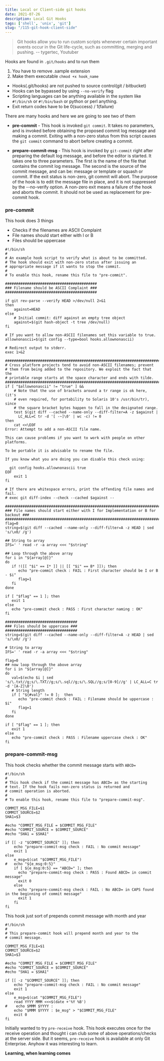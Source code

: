 ```yaml
---
title: Local or Client-side git hooks
date: 2021-07-26
description: Local Git Hooks
tags: ['shell', 'unix', 'git']
slug: "/115-git-hook-client-side"
---
```


> Git hooks allow you to run custom scripts whenever certain important events occur in the Git life-cycle, such as committing, merging and pushing. 
> -- tygertec, Youtuber

Hooks are found in `.git/hooks` and to run them     

1. You have to remove .sample extension
2. Make them executable `chmod +x hook_name`

* Hooks(.git/hooks) are not pushed to source control(git / bitbucket)
* Hooks can be bypassed by using `--no-verify` flag
* Scripting languages can be anything available in the system like `#!/bin/sh` or `#!/bin/bash` or python or perl anything. 
* Exit return codes have to be 0(success) / 1(failure)

There are many hooks and here we are going to see two of them     

* **pre-commit** - This hook is invoked `git commit`. It takes no parameters, and is invoked before obtaining the proposed commit log message and making a commit. Exiting with a non-zero status from this script causes the `git commit` command to abort before creating a commit.

* **prepare-commit-msg** - This hook is invoked by `git-commit` right after preparing the default log message, and before the editor is started. It takes one to three parameters. The first is the name of the file that contains the commit log message. The second is the source of the commit message, and can be: message or template or squash or commit. If the exit status is non-zero, git commit will abort. The purpose of the hook is to edit the message file in place, and it is not suppressed by the --no-verify option. A non-zero exit means a failure of the hook and aborts the commit. It should not be used as replacement for pre-commit hook.

### pre-commit

This hook does 3 things     

* Checks if the filenames are ASCII Complaint
* File names should start either with I or B
* Files should be uppercase

```sh:title=pre-commit
#!/bin/sh
#
# An example hook script to verify what is about to be committed.
# The hook should exit with non-zero status after issuing an 
# appropriate message if it wants to stop the commit.
#
# To enable this hook, rename this file to "pre-commit".

##########################################
### Filename should be ASCII Complaint ###
##########################################

if git rev-parse --verify HEAD >/dev/null 2>&1
then        
	against=HEAD
else
	# Initial commit: diff against an empty tree object
	against=$(git hash-object -t tree /dev/null)
fi

# If you want to allow non-ASCII filenames set this variable to true.
allownonascii=$(git config --type=bool hooks.allownonascii)

# Redirect output to stderr.
exec 1>&2

#######################################################################
# Cross platform projects tend to avoid non-ASCII filenames; prevent
# them from being added to the repository. We exploit the fact that the
# printable range starts at the space character and ends with tilde.
#######################################################################
if [ "$allownonascii" != "true" ] &&
	# Note that the use of brackets around a tr range is ok here, (it's
	# even required, for portability to Solaris 10's /usr/bin/tr), since
	# the square bracket bytes happen to fall in the designated range.
	test $(git diff --cached --name-only --diff-filter=A -z $against |
	  LC_ALL=C tr -d '[ -~]\0' | wc -c) != 0
then
	cat <<\EOF
Error: Attempt to add a non-ASCII file name.

This can cause problems if you want to work with people on other platforms.

To be portable it is advisable to rename the file.

If you know what you are doing you can disable this check using:

  git config hooks.allownonascii true
EOF
	exit 1
fi

# If there are whitespace errors, print the offending file names and fail.
# exec git diff-index --check --cached $against --

#################################################################################
### File names should start either with I for Implementation or B for backout ###
#################################################################################
flag=0
string=$(git diff --cached --name-only --diff-filter=A -z HEAD | sed 's/\x0/ /g')

## String to array
IFS=' ' read -r -a array <<< "$string"

## Loop through the above array
for i in "${array[@]}"
do
   if !([[ "$i" == I* ]] || [[ "$i" == B* ]]); then
      echo "pre-commit check : FAIL : First character should be I or B - $i"
      flag=1
   fi
done

if [ "$flag" == 1 ]; then
   exit 1
else
   echo "pre-commit check : PASS : First character naming : OK"
fi

#################################
### Files should be uppercase ###
#################################
string=$(git diff --cached --name-only --diff-filter=A -z HEAD | sed 's/\x0/ /g')

# String to array
IFS=' ' read -r -a array <<< "$string"

flag=0
## now loop through the above array
for i in "${array[@]}"
do
   val=$(echo $i | sed 's/\.txt//g;s/\.TXT//g;s/\.sql//g;s/\.SQL//g;s/[0-9]//g' | LC_ALL=C tr -d '[A-Z]\0')
   # String length
   if [ "${#val}" != 0 ];  then
      echo "pre-commit check : FAIL : Filename should be uppercase : $i"
      flag=1
   fi
done

if [ "$flag" == 1 ]; then
   exit 1
else
   echo "pre-commit check : PASS : Filename uppercase check : OK"
fi
```

### prepare-commit-msg

This hook checks whether the commit message starts with `ABCD=`

```sh:title=prepare-commit-msg
#!/bin/sh
#
# This hook check if the commit message has ABCD= as the starting 
# text. If the hook fails non-zero status is returned and 
# commit operation is aborted. 
#
# To enable this hook, rename this file to "prepare-commit-msg".

COMMIT_MSG_FILE=$1
COMMIT_SOURCE=$2
SHA1=$3

#echo "COMMIT_MSG_FILE = $COMMIT_MSG_FILE"
#echo "COMMIT_SOURCE = $COMMIT_SOURCE"
#echo "SHA1 = $SHA1"

if [[ -z "$COMMIT_SOURCE" ]]; then
    echo "prepare-commit-msg check : FAIL : No commit message"
    exit 1
else
    e_msg=$(cat "$COMMIT_MSG_FILE")
#	echo "${e_msg:0:5}"
    if [ ${e_msg:0:5} == "ABCD=" ]; then
      echo "prepare-commit-msg check : PASS : Found ABCD= in commit message"
      exit 0
    else
	  echo "prepare-commit-msg check : FAIL : No ABCD= in CAPS found in the beginning of commit message"
      exit 1
	fi
fi
```

This hook just sort of prepends commit message with month and year
```sh:title=prepare-commit-msg
#!/bin/sh
#
# This prepare-commit hook will prepend month and year to the 
# commit message. 

COMMIT_MSG_FILE=$1
COMMIT_SOURCE=$2
SHA1=$3

#echo "COMMIT_MSG_FILE = $COMMIT_MSG_FILE"
#echo "COMMIT_SOURCE = $COMMIT_SOURCE"
#echo "SHA1 = $SHA1"

if [[ -z "$COMMIT_SOURCE" ]]; then
    echo "prepare-commit-msg check : FAIL : No commit message"
    exit 1
else
    e_msg=$(cat "$COMMIT_MSG_FILE")
    read YYYY MMM <<<$(date +'%Y %B')
#    echo $MMM $YYYY :
    echo "$MMM $YYYY : $e_msg" > "$COMMIT_MSG_FILE"
    exit 0
fi
```

Initially wanted to try `pre-receive` hook. This hook executes once for the receive operation and thought i can club some of above operations/checks at the server side. But it seems, `pre-receive` hook is available at only Git Enterprise. Anyhow it was interesting to learn. 


**Learning, when learning comes**